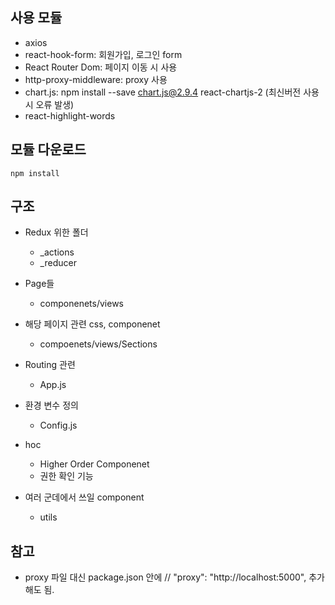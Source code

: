 
## 사용 모듈
- axios
- react-hook-form: 회원가입, 로그인 form
- React Router Dom: 페이지 이동 시 사용
- http-proxy-middleware: proxy 사용
- chart.js: npm install --save chart.js@2.9.4 react-chartjs-2 (최신버전 사용 시 오류 발생)
- react-highlight-words

## 모듈 다운로드
`npm install`

## 구조
- Redux 위한 폴더
  - _actions
  - _reducer

- Page들
  - componenets/views

- 해당 페이지 관련 css, componenet
  - compoenets/views/Sections

- Routing 관련
  - App.js

- 환경 변수 정의
  - Config.js

- hoc
  - Higher Order Componenet
  - 권한 확인 기능

- 여러 군데에서 쓰일 component
  - utils


## 참고
- proxy 파일 대신 package.json 안에  // "proxy": "http://localhost:5000", 추가해도 됨.